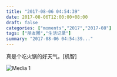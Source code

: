 ```yaml
---
title: "2017-08-06 04:54:39"
date: 2017-08-06T12:00:00+08:00
draft: false
categories: ["moments","2017","2017-08"]
tags: ["朋友圈","生活记录"]
summary: "2017-08-06 04:54:39..."
---
```


真是个吃火锅的好天气。[机智]

![Media 1](/Moments/photos/2017-08-06/201708060454390.jpg)

